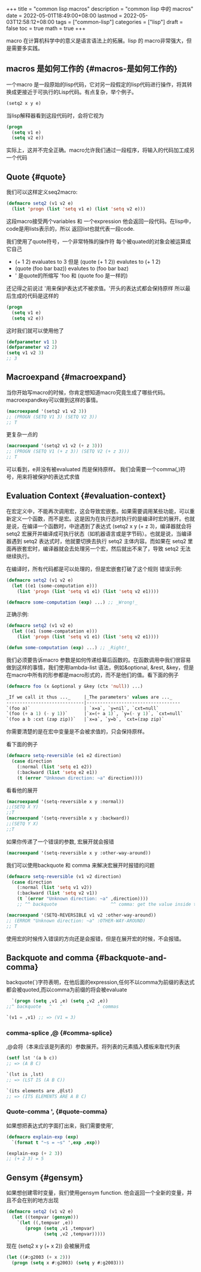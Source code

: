 +++
title = "common lisp macros"
description = "common lisp 中的 macros"
date = 2022-05-01T18:49:00+08:00
lastmod = 2022-05-03T12:58:12+08:00
tags = ["common-lisp"]
categories = ["lisp"]
draft = false
toc = true
math = true
+++

<!--more-->

macro 在计算机科学中的意义是语言语法上的拓展。lisp 的 macro非常强大，但是需要多实践。


## macros 是如何工作的 {#macros-是如何工作的}

一个macro 是一段原始的lisp代码，它对另一段假定的lisp代码进行操作，将其转换成更接近于可执行的Lisp代码。有点复杂，举个例子。

```lisp
(setq2 x y e)
```

当lisp解释器看到这段代码时，会将它视为

```lisp
(progn
  (setq v1 e)
  (setq v2 e))
```

实际上，这并不完全正确。macro允许我们通过一段程序，将输入的代码加工成另一个代码


## Quote {#quote}

我们可以这样定义seq2macro:

```lisp
(defmacro setq2 (v1 v2 e)
  (list 'progn (list 'setq v1 e) (list 'setq v2 e)))
```

这段macro接受两个variables 和 一个expression
他会返回一段代码。在lisp中，code是用lists表示的，所以 返回list也就代表一段code.

我们使用了quote符号，一个非常特殊的操作符
每个被quated的对象会被运算成它自己

-   (+ 1 2) evaluates to 3 但是 (quote (+ 1 2)) evalutes to (+ 1 2)
-   (quote (foo bar baz)) evalutes to (foo bar baz)
-   ' 是quote的所缩写 'foo 和 (quote foo 是一样的)

还记得之前说过 '用来保护表达式不被求值。'开头的表达式都会保持原样
所以最后生成的代码是这样的

```lisp
(progn
  (setq v1 e)
  (setq v2 e))
```

这时我们就可以使用他了

```lisp
(defparameter v1 1)
(defparameter v2 2)
(setq v1 v2 3)
;; 3
```


## Macroexpand {#macroexpand}

当你开始写macro的时候，你肯定想知道macro究竟生成了哪些代码。macroexpandkey可以做到这样的事情。

```lisp
(macroexpand '(setq2 v1 v2 3))
;; (PROGN (SETQ V1 3) (SETQ V2 3))
;; T
```

更复杂一点的

```lisp
(macroexpand '(setq2 v1 v2 (+ z 3)))
;; (PROGN (SETQ V1 (+ z 3)) (SETQ V2 (+ z 3)))
;; T
```

可以看到，e并没有被evaluated 而是保持原样。 我们会需要一个comma(,)符号，用来将被保护的表达式求值


## Evaluation Context {#evaluation-context}

在宏定义中，不能再次调用宏，这会导致宏嵌套。如果需要调用某些功能，可以重新定义一个函数，而不是宏。这是因为在执行态时执行的是编译时宏的展开。也就是说，在编译一个函数时，中途遇到了表达式 (setq2 x y (+ z 3)，编译器就会将 setq2 宏展开并编译成可执行状态（如机器语言或是字节码）。也就是说，当编译器遇到 setq2 表达式时，他就要切换去执行 setq2 主体内容。而如果在 setq2 里面再嵌套宏时，编译器就会去处理另一个宏，然后就出不来了，导致 setq2 无法继续执行。

在编译时，所有代码都是可以处理的，但是宏嵌套打破了这个规则
错误示例:

```lisp
(defmacro setq2 (v1 v2 e)
  (let ((e1 (some-computation e)))
    (list 'progn (list 'setq v1 e1) (list 'setq v2 e1))))

(defmacro some-computation (exp) ...) ;; _Wrong!_
```

正确示例:

```lisp
(defmacro setq2 (v1 v2 e)
  (let ((e1 (some-compatation e)))
    (list 'progn (list 'setq v1 e1) (list 'setq v2 e1))))

(defun some-computation (exp) ...) ;; _Right!_
```

我们必须要告诉macro 参数是如何传递给幕后函数的。在函数调用中我们很容易做到这样的事情，我们使用lambda-list 语法，例如&amp;optional, &amp;rest, &amp;key，但是在macro中所有的形参都是macro形式的，而不是他们的值。看下面的例子

```lisp
(defmacro foo (x &optional y &key (ctx 'null)) ...)
```

```lisp
_If we call it thus ..._     |_The parameters' values are ..._
-----------------------------|-----------------------------------
`(foo a)`                    | `x=a`, `y=nil`, `cxt=null`
`(foo (+ a 1) (- y 1))`      |`x=(+ a 1)`, `y=(- y 1)`, `cxt=null`
`(foo a b :cxt (zap zip))`   |`x=a`, `y=b`, `cxt=(zap zip)`
```

你需要清楚的是在宏中变量是不会被求值的，只会保持原样。

看下面的例子

```lisp
(defmacro setq-reversible (e1 e2 direction)
  (case direction
    (:normal (list 'setq e1 e2))
    (:backward (list 'setq e2 e1))
    (t (error "Unknown direction: ~a" direction))))
```

看看他的展开

```lisp
(macroexpand '(setq-reversible x y :normal))
;;(SETQ X Y)
;;T
(macroexpand '(setq-reversible x y :backward))
;;(SETQ Y X)
;;T
```

如果你传递了一个错误的参数, 宏展开就会报错

```lisp
(macroexpand '(setq-reversible x y :other-way-around))
```

我们可以使用backquote 和 comma 来解决宏展开时报错的问题

```lisp
(defmacro setq-reversible (v1 v2 direction)
  (case direction
    (:normal (list 'setq v1 v2))
    (:backward (list 'setq v2 v1))
    (t `(error "Unknown direction: ~a" ,direction))))
    ;; ^^ backquote                    ^^ comma: get the value inside the backquote.

(macroexpand '(SETQ-REVERSIBLE v1 v2 :other-way-around))
;; (ERROR "Unknown direction: ~a" :OTHER-WAY-AROUND)
;; T
```

使用宏的时候传入错误的方向还是会报错，但是在展开宏的时候，不会报错。


## Backquote and comma {#backquote-and-comma}

backquote(\`)字符表明，在他后面的expression,任何不以comma为前缀的表达式都会被quoted,而以comma为前缀的将会被evaluate

```lisp
  `(progn (setq ,v1 ,e) (setq ,v2 ,e))
;;^ backquote   ^   ^         ^   ^ commas
```

```lisp
`(v1 = ,v1) ;; => (V1 = 3)
```


### comma-splice ,@ {#comma-splice}

,@会将（本来应该是列表的）参数展开。将列表的元素插入模板来取代列表

```lisp
(setf lst '(a b c))
;; => (A B C)

`(lst is ,lst)
;; => (LST IS (A B C))

`(its elements are ,@lst)
;; => (ITS ELEMENTS ARE A B C)
```


### Quote-comma ', {#quote-comma}

如果想把表达式的字面打出来，我们需要使用',

```lisp
(defmacro explain-exp (exp)
  `(format t "~s = ~s" ',exp ,exp))

(explain-exp (+ 2 3))
;; (+ 2 3) = 5
```


## Gensym {#gensym}

如果想创建零时变量，我们使用gensym function. 他会返回一个全新的变量，并且不会在别的地方出现

```lisp
(defmacro setq2 (v1 v2 e)
  (let ((tempvar (gensym)))
    `(let ((,tempvar ,e))
       (progn (setq ,v1 ,tempvar)
              (setq ,v2 ,tempvar)))))
```

现在 (setq2 x y (+ x 2)) 会被展开成

```lisp
(let ((#:g2003 (+ x 2)))
  (progn (setq x #:g2003) (setq y #:g2003)))
```
